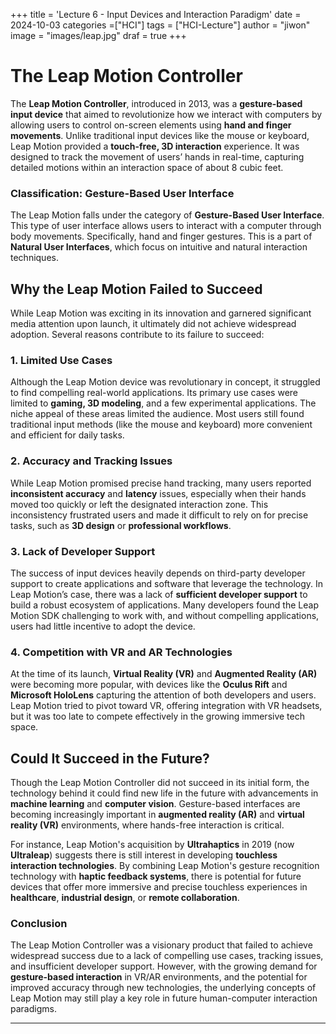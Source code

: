 +++
title = 'Lecture 6 - Input Devices and Interaction Paradigm'
date = 2024-10-03
categories =["HCI"]
tags = ["HCI-Lecture"]
author = "jiwon"
image = "images/leap.jpg"
draf = true
+++

# The Leap Motion Controller

The **Leap Motion Controller**, introduced in 2013, was a **gesture-based input device** that aimed to revolutionize how we interact with computers by allowing users to control on-screen elements using **hand and finger movements**. Unlike traditional input devices like the mouse or keyboard, Leap Motion provided a **touch-free, 3D interaction** experience. It was designed to track the movement of users’ hands in real-time, capturing detailed motions within an interaction space of about 8 cubic feet. 

### Classification: Gesture-Based User Interface

The Leap Motion falls under the category of **Gesture-Based User Interface**. This type of user interface allows users to interact with a computer through body movements. Specifically, hand and finger gestures. This is a part of **Natural User Interfaces**, which focus on intuitive and natural interaction techniques.

## Why the Leap Motion Failed to Succeed

While Leap Motion was exciting in its innovation and garnered significant media attention upon launch, it ultimately did not achieve widespread adoption. Several reasons contribute to its failure to succeed:

### 1. **Limited Use Cases**
Although the Leap Motion device was revolutionary in concept, it struggled to find compelling real-world applications. Its primary use cases were limited to **gaming, 3D modeling**, and a few experimental applications. The niche appeal of these areas limited the audience. Most users still found traditional input methods (like the mouse and keyboard) more convenient and efficient for daily tasks.

### 2. **Accuracy and Tracking Issues**
While Leap Motion promised precise hand tracking, many users reported **inconsistent accuracy** and **latency** issues, especially when their hands moved too quickly or left the designated interaction zone. This inconsistency frustrated users and made it difficult to rely on for precise tasks, such as **3D design** or **professional workflows**.

### 3. **Lack of Developer Support**
The success of input devices heavily depends on third-party developer support to create applications and software that leverage the technology. In Leap Motion’s case, there was a lack of **sufficient developer support** to build a robust ecosystem of applications. Many developers found the Leap Motion SDK challenging to work with, and without compelling applications, users had little incentive to adopt the device.

### 4. **Competition with VR and AR Technologies**
At the time of its launch, **Virtual Reality (VR)** and **Augmented Reality (AR)** were becoming more popular, with devices like the **Oculus Rift** and **Microsoft HoloLens** capturing the attention of both developers and users. Leap Motion tried to pivot toward VR, offering integration with VR headsets, but it was too late to compete effectively in the growing immersive tech space.

## Could It Succeed in the Future?

Though the Leap Motion Controller did not succeed in its initial form, the technology behind it could find new life in the future with advancements in **machine learning** and **computer vision**. Gesture-based interfaces are becoming increasingly important in **augmented reality (AR)** and **virtual reality (VR)** environments, where hands-free interaction is critical.

For instance, Leap Motion's acquisition by **Ultrahaptics** in 2019 (now **Ultraleap**) suggests there is still interest in developing **touchless interaction technologies**. By combining Leap Motion's gesture recognition technology with **haptic feedback systems**, there is potential for future devices that offer more immersive and precise touchless experiences in **healthcare**, **industrial design**, or **remote collaboration**.

### Conclusion

The Leap Motion Controller was a visionary product that failed to achieve widespread success due to a lack of compelling use cases, tracking issues, and insufficient developer support. However, with the growing demand for **gesture-based interaction** in VR/AR environments, and the potential for improved accuracy through new technologies, the underlying concepts of Leap Motion may still play a key role in future human-computer interaction paradigms.

---
